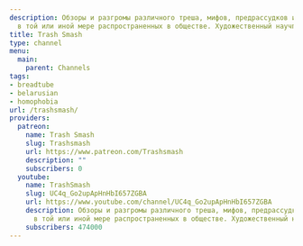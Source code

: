 ```yaml
---
description: Обзоры и разгромы различного треша, мифов, предрассудков и заблуждений
  в той или иной мере распространенных в обществе. Художественный научпоп.
title: Trash Smash
type: channel
menu:
  main:
    parent: Channels
tags:
- breadtube
- belarusian
- homophobia
url: /trashsmash/
providers:
  patreon:
    name: Trash Smash
    slug: Trashsmash
    url: https://www.patreon.com/Trashsmash
    description: ""
    subscribers: 0
  youtube:
    name: TrashSmash
    slug: UC4q_Go2upApHnHbI657ZGBA
    url: https://www.youtube.com/channel/UC4q_Go2upApHnHbI657ZGBA
    description: Обзоры и разгромы различного треша, мифов, предрассудков и заблуждений
      в той или иной мере распространенных в обществе. Художественный научпоп.
    subscribers: 474000
---
```

